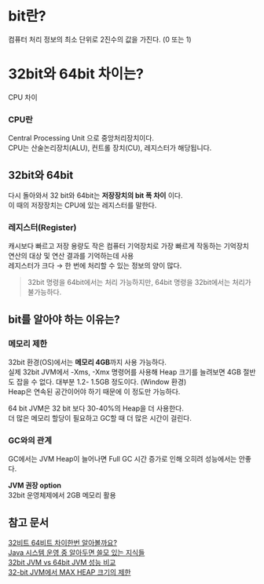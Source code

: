 # bit란?
컴퓨터 처리 정보의 최소 단위로 2진수의 값을 가진다. (0 또는 1)

# 32bit와 64bit 차이는?
CPU 차이

### CPU란
Central Processing Unit 으로 중앙처리장치이다.  
CPU는 산술논리장치(ALU), 컨트롤 장치(CU), 레지스터가 해당됩니다.

## 32bit와 64bit
다시 돌아와서 32 bit와 64bit는 **저장장치의 bit 폭 차이** 이다.  
이 때의 저장장치는 CPU에 있는 레지스터를 말한다.

### 레지스터(Register)  
캐시보다 빠르고 저장 용량도 작은 컴퓨터 기억장치로 가장 빠르게 작동하는 기억장치  
연산의 대상 및 연산 결과를 기억하는데 사용  
레지스터가 크다 → 한 번에 처리할 수 있는 정보의 양이 많다.

> 32bit 명령을 64bit에서는 처리 가능하지만, 64bit 명령을 32bit에서는 처리가 불가능하다.

## bit를 알아야 하는 이유는?
### 메모리 제한

32bit 환경(OS)에서는 **메모리 4GB**까지 사용 가능하다.  
실제 32bit JVM에서 -Xms, -Xmx 명령어를 사용해 Heap 크기를 늘려보면 4GB 절반도 잡을 수 없다. 대부분 1.2- 1.5GB 정도이다. (Window 환경)  
Heap은 연속된 공간이어야 하기 때문에 이 정도만 가능하다.  

64 bit JVM은 32 bit 보다 30-40%의 Heap을 더 사용한다.  
더 많은 메모리 할당이 필요하고 GC할 때 더 많은 시간이 걸린다.

### GC와의 관계
GC에서는 JVM Heap이 늘어나면 Full GC 시간 증가로 인해 오히려 성능에서는 안좋다.

**JVM 권장 option**  
32bit 운영체제에서 2GB 메모리 활용 

## 참고 문서

[32비트 64비트 차이한번 알아볼까요?](https://tagilog.tistory.com/596)  
[Java 시스템 운영 중 알아두면 쓸모 있는 지식들](https://www.holaxprogramming.com/2017/10/09/java-jvm-performance/)  
[32bit JVM vs 64bit JVM 성능 비교](https://myboor.tistory.com/43)  
[32-bit JVM에서 MAX HEAP 크기의 제한](https://dgdg.tistory.com/entry/32-bit-JVM%EC%97%90%EC%84%9C-MAX-HEAP-%ED%81%AC%EA%B8%B0%EC%9D%98-%EC%A0%9C%ED%95%9C)  

